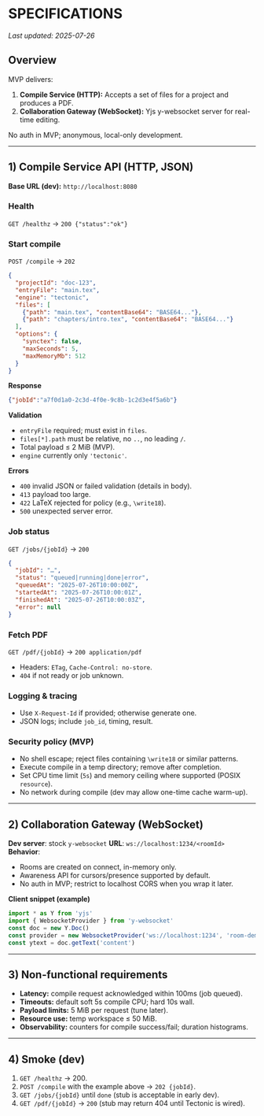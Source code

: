 # SPECIFICATIONS

_Last updated: 2025-07-26_

## Overview
MVP delivers:
1) **Compile Service (HTTP):** Accepts a set of files for a project and produces a PDF.
2) **Collaboration Gateway (WebSocket):** Yjs y-websocket server for real-time editing.

No auth in MVP; anonymous, local-only development.

---

## 1) Compile Service API (HTTP, JSON)

**Base URL (dev):** `http://localhost:8080`

### Health
`GET /healthz` → `200 {"status":"ok"}`

### Start compile
`POST /compile` → `202`
```json
{
  "projectId": "doc-123",
  "entryFile": "main.tex",
  "engine": "tectonic",
  "files": [
    {"path": "main.tex", "contentBase64": "BASE64..."},
    {"path": "chapters/intro.tex", "contentBase64": "BASE64..."}
  ],
  "options": {
    "synctex": false,
    "maxSeconds": 5,
    "maxMemoryMb": 512
  }
}
```

**Response**
```json
{"jobId":"a7f0d1a0-2c3d-4f0e-9c8b-1c2d3e4f5a6b"}
```

**Validation**
- `entryFile` required; must exist in `files`.
- `files[*].path` must be relative, no `..`, no leading `/`.
- Total payload ≤ 2 MiB (MVP).
- `engine` currently only `'tectonic'`.

**Errors**
- `400` invalid JSON or failed validation (details in body).
- `413` payload too large.
- `422` LaTeX rejected for policy (e.g., `\write18`).
- `500` unexpected server error.

### Job status
`GET /jobs/{jobId}` → `200`
```json
{
  "jobId": "…",
  "status": "queued|running|done|error",
  "queuedAt": "2025-07-26T10:00:00Z",
  "startedAt": "2025-07-26T10:00:01Z",
  "finishedAt": "2025-07-26T10:00:03Z",
  "error": null
}
```

### Fetch PDF
`GET /pdf/{jobId}` → `200 application/pdf`
- Headers: `ETag`, `Cache-Control: no-store`.
- `404` if not ready or job unknown.

### Logging & tracing
- Use `X-Request-Id` if provided; otherwise generate one.
- JSON logs; include `job_id`, timing, result.

### Security policy (MVP)
- No shell escape; reject files containing `\write18` or similar patterns.
- Execute compile in a temp directory; remove after completion.
- Set CPU time limit (`5s`) and memory ceiling where supported (POSIX `resource`).
- No network during compile (dev may allow one-time cache warm-up).

---

## 2) Collaboration Gateway (WebSocket)

**Dev server**: stock `y-websocket`
**URL**: `ws://localhost:1234/<roomId>`
**Behavior**:
- Rooms are created on connect, in-memory only.
- Awareness API for cursors/presence supported by default.
- No auth in MVP; restrict to localhost CORS when you wrap it later.

**Client snippet (example)**
```ts
import * as Y from 'yjs'
import { WebsocketProvider } from 'y-websocket'
const doc = new Y.Doc()
const provider = new WebsocketProvider('ws://localhost:1234', 'room-demo', doc)
const ytext = doc.getText('content')
```

---

## 3) Non-functional requirements
- **Latency:** compile request acknowledged within 100ms (job queued).
- **Timeouts:** default soft 5s compile CPU; hard 10s wall.
- **Payload limits:** 5 MiB per request (tune later).
- **Resource use:** temp workspace ≤ 50 MiB.
- **Observability:** counters for compile success/fail; duration histograms.

---

## 4) Smoke (dev)
1. `GET /healthz` → 200.
2. `POST /compile` with the example above → `202 {jobId}`.
3. `GET /jobs/{jobId}` until `done` (stub is acceptable in early dev).
4. `GET /pdf/{jobId}` → `200` (stub may return 404 until Tectonic is wired).
